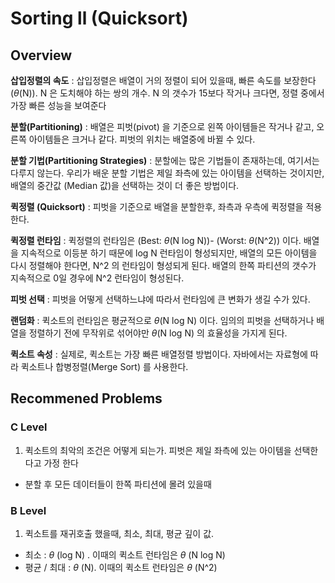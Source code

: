 # Sorting ll (Quicksort)

## Overview
**삽입정렬의 속도** : 삽입정렬은 배열이 거의 정렬이 되어 있을때, 빠른 속도를 보장한다 ($\theta$(N)). N 은 도치해야 하는 쌍의 개수. N 의 갯수가 15보다 작거나 크다면, 정렬 중에서 가장 빠른 성능을 보여준다

**분할(Partitioning)** : 배열은 피벗(pivot) 을 기준으로 왼쪽 아이템들은 작거나 같고, 오른쪽 아이템들은 크거나 같다. 피벗의 위치는 배열중에 바뀔 수 있다.

**분할 기법(Partitioning Strategies)** : 분할에는 많은 기법들이 존재하는데, 여기서는 다루지 않는다. 우리가 배운 분할 기법은 제일 좌측에 있는 아이템을 선택하는 것이지만, 배열의 중간값 (Median 값)을 선택하는 것이 더 좋은 방법이다.

**퀵정렬 (Quicksort)** : 피벗을 기준으로 배열을 분할한후, 좌측과 우측에 퀵정렬을 적용한다.

**퀵정렬 런타임** : 퀵정렬의 런타임은 (Best: $\theta$(N log N))- (Worst: $\theta$(N^2)) 이다. 배열을 지속적으로 이등분 하기 때문에 log N 런타임이 형성되지만, 배열의 모든 아이템을 다시 정렬해야 한다면, N^2 의 런타임이 형성되게 된다. 배열의 한쪽 파티션의 갯수가 지속적으로 0일 경우에 N^2 런타임이 형성된다.

**피벗 선택** : 피벗을 어떻게 선택하느냐에 따라서 런타임에 큰 변화가 생길 수가 있다. 

**랜덤화** : 퀵소트의 런타임은 평균적으로 $\theta$(N log N) 이다. 임의의 피벗을 선택하거나 배열을 정렬하기 전에 무작위로 섞어야만 $\theta$(N log N)  의 효율성을 가지게 된다.

**퀵소트 속성** : 실제로, 퀵소트는 가장 빠른 배열정렬 방법이다. 자바에서는 자료형에 따라 퀵소트나 합병정렬(Merge Sort) 를 사용한다.

## Recommened Problems
### C Level
1. 퀵소트의 최악의 조건은 어떻게 되는가. 피벗은 제일 좌측에 있는 아이템을 선택한다고 가정 한다
- 분할 후 모든 데이터들이 한쪽 파티션에 몰려 있을때

### B Level
1. 퀵소트를 재귀호출 했을때, 최소, 최대, 평균 깊이 값.
- 최소 : $\theta$ (log N) . 이때의 퀵소트 런타임은 $\theta$ (N log N)
- 평균 / 최대 : $\theta$ (N). 이때의 퀵소트 런타임은 $\theta$ (N^2)
